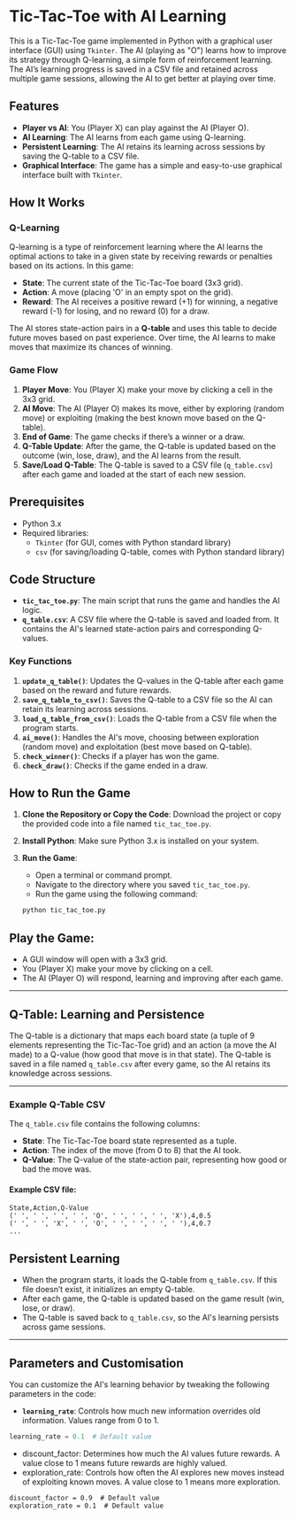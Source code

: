 # Tic-Tac-Toe with AI Learning

This is a Tic-Tac-Toe game implemented in Python with a graphical user interface (GUI) using `Tkinter`. The AI (playing as "O") learns how to improve its strategy through Q-learning, a simple form of reinforcement learning. The AI’s learning progress is saved in a CSV file and retained across multiple game sessions, allowing the AI to get better at playing over time.

## Features

- **Player vs AI**: You (Player X) can play against the AI (Player O).
- **AI Learning**: The AI learns from each game using Q-learning.
- **Persistent Learning**: The AI retains its learning across sessions by saving the Q-table to a CSV file.
- **Graphical Interface**: The game has a simple and easy-to-use graphical interface built with `Tkinter`.

## How It Works

### Q-Learning

Q-learning is a type of reinforcement learning where the AI learns the optimal actions to take in a given state by receiving rewards or penalties based on its actions. In this game:

- **State**: The current state of the Tic-Tac-Toe board (3x3 grid).
- **Action**: A move (placing 'O' in an empty spot on the grid).
- **Reward**: The AI receives a positive reward (+1) for winning, a negative reward (-1) for losing, and no reward (0) for a draw.

The AI stores state-action pairs in a **Q-table** and uses this table to decide future moves based on past experience. Over time, the AI learns to make moves that maximize its chances of winning.

### Game Flow

1. **Player Move**: You (Player X) make your move by clicking a cell in the 3x3 grid.
2. **AI Move**: The AI (Player O) makes its move, either by exploring (random move) or exploiting (making the best known move based on the Q-table).
3. **End of Game**: The game checks if there’s a winner or a draw.
4. **Q-Table Update**: After the game, the Q-table is updated based on the outcome (win, lose, draw), and the AI learns from the result.
5. **Save/Load Q-Table**: The Q-table is saved to a CSV file (`q_table.csv`) after each game and loaded at the start of each new session.

## Prerequisites

- Python 3.x
- Required libraries:
  - `Tkinter` (for GUI, comes with Python standard library)
  - `csv` (for saving/loading Q-table, comes with Python standard library)

## Code Structure

- **`tic_tac_toe.py`**: The main script that runs the game and handles the AI logic.
- **`q_table.csv`**: A CSV file where the Q-table is saved and loaded from. It contains the AI's learned state-action pairs and corresponding Q-values.

### Key Functions

1. **`update_q_table()`**: Updates the Q-values in the Q-table after each game based on the reward and future rewards.
2. **`save_q_table_to_csv()`**: Saves the Q-table to a CSV file so the AI can retain its learning across sessions.
3. **`load_q_table_from_csv()`**: Loads the Q-table from a CSV file when the program starts.
4. **`ai_move()`**: Handles the AI's move, choosing between exploration (random move) and exploitation (best move based on Q-table).
5. **`check_winner()`**: Checks if a player has won the game.
6. **`check_draw()`**: Checks if the game ended in a draw.

## How to Run the Game

1. **Clone the Repository or Copy the Code**: Download the project or copy the provided code into a file named `tic_tac_toe.py`.

2. **Install Python**: Make sure Python 3.x is installed on your system.

3. **Run the Game**:
   - Open a terminal or command prompt.
   - Navigate to the directory where you saved `tic_tac_toe.py`.
   - Run the game using the following command:

   ```bash
   python tic_tac_toe.py
    ```
## Play the Game:
- A GUI window will open with a 3x3 grid.
- You (Player X) make your move by clicking on a cell.
- The AI (Player O) will respond, learning and improving after each game.

---

## Q-Table: Learning and Persistence
The Q-table is a dictionary that maps each board state (a tuple of 9 elements representing the Tic-Tac-Toe grid) and an action (a move the AI made) to a Q-value (how good that move is in that state). The Q-table is saved in a file named `q_table.csv` after every game, so the AI retains its knowledge across sessions.

---

### Example Q-Table CSV
The `q_table.csv` file contains the following columns:

- **State**: The Tic-Tac-Toe board state represented as a tuple.
- **Action**: The index of the move (from 0 to 8) that the AI took.
- **Q-Value**: The Q-value of the state-action pair, representing how good or bad the move was.

#### Example CSV file:

```csv
State,Action,Q-Value
(' ', ' ', ' ', ' ', 'O', ' ', ' ', ' ', 'X'),4,0.5
(' ', ' ', 'X', ' ', 'O', ' ', ' ', ' ', ' '),4,0.7
...
```
## Persistent Learning
- When the program starts, it loads the Q-table from `q_table.csv`. If this file doesn’t exist, it initializes an empty Q-table.
- After each game, the Q-table is updated based on the game result (win, lose, or draw).
- The Q-table is saved back to `q_table.csv`, so the AI's learning persists across game sessions.

---

## Parameters and Customisation
You can customize the AI's learning behavior by tweaking the following parameters in the code:

- **`learning_rate`**: Controls how much new information overrides old information. Values range from 0 to 1.

```python
learning_rate = 0.1  # Default value
```
- discount_factor: Determines how much the AI values future rewards. A value close to 1 means future rewards are highly valued.
- exploration_rate: Controls how often the AI explores new moves instead of exploiting known moves. A value close to 1 means more exploration.

```python'
discount_factor = 0.9  # Default value
exploration_rate = 0.1  # Default value
```


